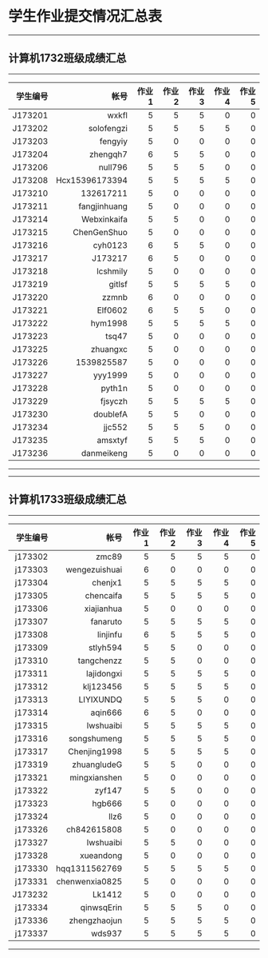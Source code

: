 # 学生作业提交情况汇总表
---
## 计算机1732班级成绩汇总
---
学生编号|帐号|作业1|作业2|作业3|作业4|作业5
---:|---:|---:|---:|---:|---:|---:
J173201|wxkfl|5|5|5|0|0
J173202|solofengzi|5|5|5|5|0
J173203|fengyiy|5|0|0|0|0
J173204|zhengqh7|6|5|5|0|0
J173206|null796|5|5|5|0|0
J173208|Hcx15396173394|5|5|5|5|0
J173210|132617211|5|0|0|0|0
J173211|fangjinhuang|5|0|0|0|0
J173214|Webxinkaifa|5|5|0|0|0
J173215|ChenGenShuo|5|0|0|0|0
J173216|cyh0123|6|5|5|0|0
J173217|J173217|6|5|0|0|0
J173218|lcshmily|5|0|0|0|0
J173219|gitlsf|5|5|5|5|0
J173220|zzmnb|6|0|0|0|0
J173221|Elf0602|6|5|5|0|0
J173222|hym1998|5|5|5|5|0
J173223|tsq47|5|0|0|0|0
J173225|zhuangxc|5|0|0|0|0
J173226|1539825587|5|0|0|0|0
J173227|yyy1999|5|0|0|0|0
J173228|pyth1n|5|0|0|0|0
J173229|fjsyczh|5|5|5|5|0
J173230|doublefA|5|5|0|0|0
J173234|jjc552|5|5|5|0|0
J173235|amsxtyf|5|5|5|0|0
J173236|danmeikeng|5|0|0|0|0

---

---
## 计算机1733班级成绩汇总
---
学生编号|帐号|作业1|作业2|作业3|作业4|作业5
---:|---:|---:|---:|---:|---:|---:
j173302|zmc89|5|5|5|5|0
j173303|wengezuishuai|6|0|0|0|0
j173304|chenjx1|5|5|5|5|0
j173305|chencaifa|5|5|5|5|0
j173306|xiajianhua|5|0|0|0|0
j173307|fanaruto|5|5|5|5|0
j173308|linjinfu|6|5|5|5|0
j173309|stlyh594|5|5|0|0|0
j173310|tangchenzz|5|5|0|0|0
j173311|lajidongxi|5|5|5|5|0
j173312|klj123456|5|5|5|5|0
j173313|LIYIXUNDQ|5|5|5|0|0
j173314|aqin666|6|5|0|0|0
j173315|lwshuaibi|5|5|5|5|0
j173316|songshumeng|5|5|5|5|0
j173317|Chenjing1998|5|5|5|5|0
j173319|zhuangludeG|5|5|0|0|0
j173321|mingxianshen|5|0|0|0|0
j173322|zyf147|5|5|0|0|0
j173323|hgb666|5|0|0|0|0
j173324|llz6|5|0|0|0|0
j173326|ch842615808|5|0|0|0|0
j173327|lwshuaibi|5|5|0|0|0
j173328|xueandong|5|0|0|0|0
j173330|hqq1311562769|5|5|5|5|0
j173331|chenwenxia0825|5|0|0|0|0
J173232|Lk1412|5|0|0|0|0
j173334|qinwsqErin|5|5|5|0|0
j173336|zhengzhaojun|5|5|5|5|0
j173337|wds937|5|5|5|5|0


---
